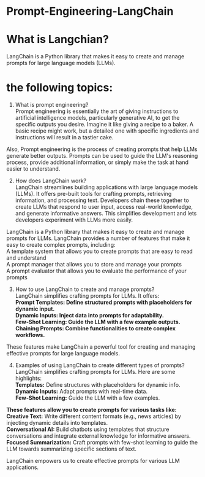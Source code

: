 # Prompt-Engineering-LangChain

# What is Langchian?<br>
LangChain is a Python library that makes it easy to create and manage prompts for large language models (LLMs). 
# the following topics:
1. What is prompt engineering?<br>
Prompt engineering is essentially the art of giving instructions to artificial intelligence models, particularly generative AI, to get the specific outputs you desire. Imagine it like giving a recipe to a baker. A basic recipe might work, but a detailed one with specific ingredients and instructions will result in a tastier cake.

Also, Prompt engineering is the process of creating prompts that help LLMs generate better outputs. Prompts can be used to guide the LLM's reasoning process, provide additional information, or simply make the task at hand easier to understand.

2. How does LangChain work?<br>
LangChain streamlines building applications with large language models (LLMs). It offers pre-built tools for crafting prompts, retrieving information, and processing text. Developers chain these together to create LLMs that respond to user input, access real-world knowledge, and generate informative answers.  This simplifies development and lets developers experiment with LLMs more easily.

LangChain is a Python library that makes it easy to create and manage prompts for LLMs. LangChain provides a number of features that make it easy to create complex prompts, including:
<br>
A template system that allows you to create prompts that are easy to read and understand
<br>
A prompt manager that allows you to store and manage your prompts
<br>
A prompt evaluator that allows you to evaluate the performance of your prompts

3. How to use LangChain to create and manage prompts?<br>
LangChain simplifies crafting prompts for LLMs. It offers:
<br>**Prompt Templates: Define structured prompts with placeholders for dynamic input.**
<br>**Dynamic Inputs: Inject data into prompts for adaptability.**
<br>**Few-Shot Learning: Guide the LLM with a few example outputs.**
<br>**Chaining Prompts: Combine functionalities to create complex workflows.**

These features make LangChain a powerful tool for creating and managing effective prompts for large language models.

4. Examples of using LangChain to create different types of prompts?<br>
LangChain simplifies crafting prompts for LLMs. Here are some highlights:
<br>**Templates:** Define structures with placeholders for dynamic info.
<br>**Dynamic Inputs:** Adapt prompts with real-time data.
<br>**Few-Shot Learning:** Guide the LLM with a few examples.

**These features allow you to create prompts for various tasks like:**
<br>**Creative Text:** Write different content formats (e.g., news articles) by injecting dynamic details into templates.
<br>**Conversational AI:** Build chatbots using templates that structure conversations and integrate external knowledge for informative answers.
<br>**Focused Summarization:** Craft prompts with few-shot learning to guide the LLM towards summarizing specific sections of text.

LangChain empowers us to create effective prompts for various LLM applications.


